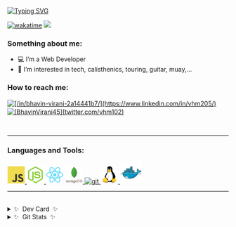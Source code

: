 [![Typing SVG](https://readme-typing-svg.herokuapp.com?color=CF29F7&lines=Hi%2C+I%E2%80%99m+%40vhm.tech)](https://git.io/typing-svg)

[![wakatime](https://wakatime.com/badge/github/vhm205/vhm205.svg)](https://wakatime.com/badge/github/vhm205/vhm205) ![](https://komarev.com/ghpvc/?username=vhm205&color=brightgreen)

### Something about me:

- 💻 I’m a Web Developer
- 👀 I’m interested in tech, calisthenics, touring, guitar, muay,...

### How to reach me:

<p align="left">
    <a href="https://www.linkedin.com/in/vhm205/" target="_blank">
        <img align="center" src="https://img.shields.io/badge/linkedin-%231E77B5.svg?&style=for-the-badge&logo=linkedin&logoColor=white" alt="[/in/bhavin-virani-2a14441b7/](https://www.linkedin.com/in/vhm205/)" height="30" width="120" />
    </a>
    <a href="https://twitter.com/vhm102" target="_blank">
        <img align="center" src="https://img.shields.io/badge/twitter-%2300acee.svg?&style=for-the-badge&logo=twitter&logoColor=white" alt="[BhavinVirani45](twitter.com/vhm102)" height="30" width="100" />
    </a>
    <!-- <a href="https://dev.to/bhavinvirani" target="blank">
        <img align="center"  src="https://img.shields.io/badge/dev-%2324292e.svg?&style=for-the-badge&logo=devdotto&logoColor=white" alt="[/bhavinvirani](https://dev.to/bhavinvirani)" height="30" width="100" />
    </a> -->
    <!-- <a href="https://instagram.com/vhm.205" target="blank">
        <img align="center"  src="https://raw.githubusercontent.com/yushi1007/yushi1007/main/images/instagram.svg" alt="[/bhavinvirani](https://dev.to/bhavinvirani)" height="30" />
    </a> -->
</p>

<br />
<hr />

### Languages and Tools:

<p align="left">
    <a href="https://developer.mozilla.org/en-US/docs/Web/JavaScript" target="_blank"> 
        <img src="https://raw.githubusercontent.com/devicons/devicon/master/icons/javascript/javascript-original.svg" alt="javascript" width="40" height="40"/>
    </a> 
    <a href="https://nodejs.org/en/docs/" target="_blank"> 
        <img src="https://raw.githubusercontent.com/devicons/devicon/master/icons/nodejs/nodejs-original.svg" alt="javascript" width="40" height="40"/> 
    </a>
    <a>
        <img src="https://raw.githubusercontent.com/devicons/devicon/master/icons/react/react-original.svg" width="40" height="40">
    </a>
    <a href="#" target="_blank"> 
        <img src="https://raw.githubusercontent.com/devicons/devicon/master/icons/mongodb/mongodb-original-wordmark.svg" alt="mongodb" width="40" height="40"/> 
    </a>
    <a href="https://git-scm.com/" target="_blank"> 
        <img src="https://www.vectorlogo.zone/logos/git-scm/git-scm-icon.svg" alt="git" width="40" height="40"/> 
    </a> 
    <a href="https://www.linux.org/" target="_blank"> 
        <img src="https://raw.githubusercontent.com/devicons/devicon/master/icons/linux/linux-original.svg" alt="linux" width="40" height="40"/> 
    </a>
    <a href="https://www.docker.com/" target="_blank"> 
        <img src="https://raw.githubusercontent.com/devicons/devicon/master/icons/docker/docker-original.svg" alt="docker" width="50" height="50"/> 
    </a>
</p>

<hr />
<br />

<details>
  <summary>✨&nbsp; Dev Card &nbsp;✨</summary>
  <br />

  <a href="https://app.daily.dev/vhm205"><img src="https://api.daily.dev/devcards/aa5f2eb325d14d8580e9eb61982533c6.png?r=1l6" width="400" alt="Vũ Huỳnh Minh's Dev Card"/></a>

</details>

<details>
    <summary>✨&nbsp; Git Stats &nbsp;✨</summary>
    <br />

![Anurag's GitHub stats](https://github-readme-stats.vercel.app/api?username=vhm205&show_icons=true&theme=dracula)

[![Top Langs](https://github-readme-stats.vercel.app/api/top-langs/?username=vhm205&layout=compact)](https://github.com/vhm205)
    
</details>


<!--
vhm205/vhm205 is a ✨ special ✨ repository because its `README.md` (this file) appears on your GitHub profile.
You can click the Preview link to take a look at your changes.
[![vhm205](dino.gif)](https://127.0.0.1)
-->

<!--  daily.dev BOOKMARKS:START -->
<!--  daily.dev BOOKMARKS:END -->

